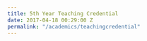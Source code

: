 ```yaml
---
title: 5th Year Teaching Credential
date: 2017-04-18 00:29:00 Z
permalink: "/academics/teachingcredential"
---
```


